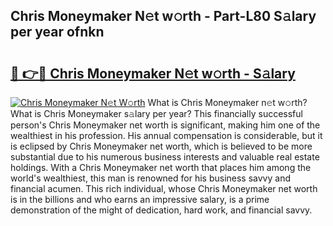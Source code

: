 ## Chris Moneymaker N𝚎t w𝚘rth - Part-L80 S𝚊lary per year ofnkn

# <h2><a href="http://gc31xb.nevu.top/?p=Chris+Moneymaker">🔗 👉🔴 Chris Moneymaker N𝚎t w𝚘rth - S𝚊lary</a></h2>

[![Chris Moneymaker N𝚎t W𝚘rth](https://i.imgur.com/Oavwk0R.jpeg)](http://gc31xb.nevu.top/?p=Chris+Moneymaker)
What is Chris Moneymaker n𝚎t w𝚘rth? What is Chris Moneymaker s𝚊lary per year?
This financially successful person's Chris Moneymaker net worth is significant, making him one of the wealthiest in his profession. His annual compensation is considerable, but it is eclipsed by Chris Moneymaker net worth, which is believed to be more substantial due to his numerous business interests and valuable real estate holdings. With a Chris Moneymaker net worth that places him among the world's wealthiest, this man is renowned for his business savvy and financial acumen. This rich individual, whose Chris Moneymaker net worth is in the billions and who earns an impressive salary, is a prime demonstration of the might of dedication, hard work, and financial savvy.
